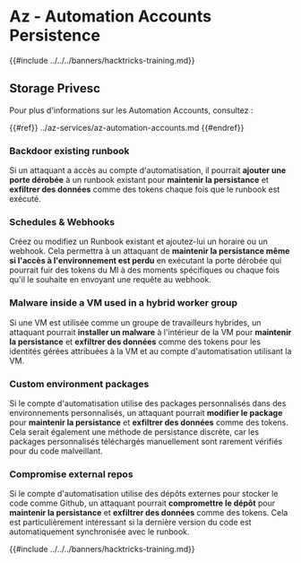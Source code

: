# Az - Automation Accounts Persistence

{{#include ../../../banners/hacktricks-training.md}}

## Storage Privesc

Pour plus d'informations sur les Automation Accounts, consultez :

{{#ref}}
../az-services/az-automation-accounts.md
{{#endref}}

### Backdoor existing runbook

Si un attaquant a accès au compte d'automatisation, il pourrait **ajouter une porte dérobée** à un runbook existant pour **maintenir la persistance** et **exfiltrer des données** comme des tokens chaque fois que le runbook est exécuté.

### Schedules & Webhooks

Créez ou modifiez un Runbook existant et ajoutez-lui un horaire ou un webhook. Cela permettra à un attaquant de **maintenir la persistance même si l'accès à l'environnement est perdu** en exécutant la porte dérobée qui pourrait fuir des tokens du MI à des moments spécifiques ou chaque fois qu'il le souhaite en envoyant une requête au webhook.

### Malware inside a VM used in a hybrid worker group

Si une VM est utilisée comme un groupe de travailleurs hybrides, un attaquant pourrait **installer un malware** à l'intérieur de la VM pour **maintenir la persistance** et **exfiltrer des données** comme des tokens pour les identités gérées attribuées à la VM et au compte d'automatisation utilisant la VM.

### Custom environment packages

Si le compte d'automatisation utilise des packages personnalisés dans des environnements personnalisés, un attaquant pourrait **modifier le package** pour **maintenir la persistance** et **exfiltrer des données** comme des tokens. Cela serait également une méthode de persistance discrète, car les packages personnalisés téléchargés manuellement sont rarement vérifiés pour du code malveillant.

### Compromise external repos

Si le compte d'automatisation utilise des dépôts externes pour stocker le code comme Github, un attaquant pourrait **compromettre le dépôt** pour **maintenir la persistance** et **exfiltrer des données** comme des tokens. Cela est particulièrement intéressant si la dernière version du code est automatiquement synchronisée avec le runbook.

{{#include ../../../banners/hacktricks-training.md}}
